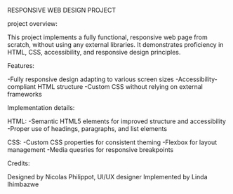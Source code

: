 RESPONSIVE WEB DESIGN PROJECT

project overview:

This project implements a fully functional, responsive web page from scratch, without using any external libraries.
It demonstrates proficiency in HTML, CSS, accessibility, and responsive design principles.

Features: 

-Fully responsive design adapting to various screen sizes
-Accessibility-compliant HTML structure
-Custom CSS without relying on external frameworks

Implementation details: 

HTML:
-Semantic HTML5 elements for improved structure and accessibility
-Proper use of headings, paragraphs, and list elements

CSS:
-Custom CSS properties for consistent theming
-Flexbox for layout management
-Media quesries for responsive breakpoints

Credits:

Designed by Nicolas Philippot, UI/UX designer
Implemented by Linda Ihimbazwe
